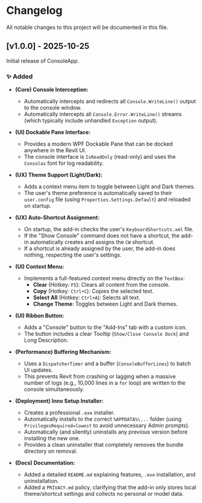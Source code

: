 # Changelog

All notable changes to this project will be documented in this file.

## [v1.0.0] - 2025-10-25

Initial release of ConsoleApp.

### ✨ Added

* **(Core) Console Interception:**
    * Automatically intercepts and redirects all `Console.WriteLine()` output to the console window.
    * Automatically intercepts all `Console.Error.WriteLine()` streams (which typically include unhandled `Exception` output).

* **(UI) Dockable Pane Interface:**
    * Provides a modern WPF Dockable Pane that can be docked anywhere in the Revit UI.
    * The console interface is `IsReadOnly` (read-only) and uses the `Consolas` font for log readability.

* **(UX) Theme Support (Light/Dark):**
    * Adds a context menu item to toggle between Light and Dark themes.
    * The user's theme preference is automatically saved to their `user.config` file (using `Properties.Settings.Default`) and reloaded on startup.

* **(UX) Auto-Shortcut Assignment:**
    * On startup, the add-in checks the user's `KeyboardShortcuts.xml` file.
    * If the "Show Console" command does not have a shortcut, the add-in automatically creates and assigns the `CW` shortcut.
    * If a shortcut is already assigned by the user, the add-in does nothing, respecting the user's settings.

* **(UI) Context Menu:**
    * Implements a full-featured context menu directly on the `TextBox`:
        * **Clear** (Hotkey: `F5`): Clears all content from the console.
        * **Copy** (Hotkey: `Ctrl+C`): Copies the selected text.
        * **Select All** (Hotkey: `Ctrl+A`): Selects all text.
        * **Change Theme**: Toggles between Light and Dark themes.

* **(UI) Ribbon Button:**
    * Adds a "Console" button to the "Add-Ins" tab with a custom icon.
    * The button includes a clear Tooltip (`Show/Close Console Dock`) and Long Description.

* **(Performance) Buffering Mechanism:**
    * Uses a `DispatcherTimer` and a buffer (`ConsoleBufferLines`) to batch UI updates.
    * This prevents Revit from crashing or lagging when a massive number of logs (e.g., 10,000 lines in a `for` loop) are written to the console simultaneously.

* **(Deployment) Inno Setup Installer:**
    * Creates a professional `.exe` installer.
    * Automatically installs to the correct `%APPDATA%\...` folder (using `PrivilegesRequired=lowest` to avoid unnecessary Admin prompts).
    * Automatically (and silently) uninstalls any previous version before installing the new one.
    * Provides a clean uninstaller that completely removes the bundle directory on removal.

* **(Docs) Documentation:**
    * Added a detailed `README.md` explaining features, `.exe` installation, and uninstallation.
    * Added a `PRIVACY.md` policy, clarifying that the add-in only stores local theme/shortcut settings and collects no personal or model data.
